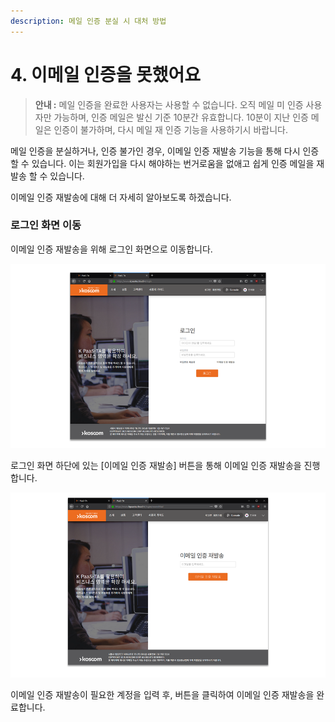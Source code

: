 ```yaml
---
description: 메일 인증 분실 시 대처 방법
---
```


# 4. 이메일 인증을 못했어요

> **안내 :** 메일 인증을 완료한 사용자는 사용할 수 없습니다. 오직 메일 미 인증 사용자만 가능하며, 인증 메일은 발신 기준 10분간 유효합니다. 10분이 지난 인증 메일은 인증이 불가하며, 다시 메일 재 인증 기능을 사용하기시 바랍니다.

메일 인증을 분실하거나, 인증 불가인 경우, 이메일 인증 재발송 기능을 통해 다시 인증 할 수 있습니다. 이는 회원가입을 다시 해야하는 번거로움을 없애고 쉽게 인증 메일을 재 발송 할 수 있습니다.

이메일 인증 재발송에 대해 더 자세히 알아보도록 하겠습니다.

### **로그인 화면 이동**

이메일 인증 재발송을 위해 로그인 화면으로 이동합니다.

![](.gitbook/assets/image%20%283%29.png)

로그인 화면 하단에 있는 \[이메일 인증 재발송\] 버튼을 통해 이메일 인증 재발송을 진행합니다.

![](.gitbook/assets/image%20%2811%29.png)

이메일 인증 재발송이 필요한 계정을 입력 후, 버튼을 클릭하여 이메일 인증 재발송을 완료합니다.

